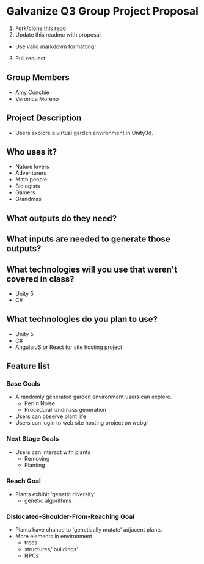 # Galvanize Q3 Group Project Proposal

1. Fork/clone this repo
2. Update this readme with proposal
  * Use valid markdown formatting!
3. Pull request

## Group Members
+ Amy Conchie
+ Veronica Moreno

## Project Description
+ Users explore a virtual garden environment in Unity3d.

## Who uses it?
+ Nature lovers
+ Adventurers
+ Math people
+ Biologists
+ Gamers
+ Grandmas

## What outputs do they need?


## What inputs are needed to generate those outputs?


## What technologies will you use that weren't covered in class?
+ Unity 5
+ C#

## What technologies do you plan to use?
+ Unity 5
+ C#
+ AngularJS or React for site hosting project

## Feature list

### Base Goals
+ A randomly generated garden environment users can explore.
  + Perlin Noise
  + Procedural landmass generation
+ Users can observe plant life
+ Users can login to web site hosting project on webgl

### Next Stage Goals
+ Users can interact with plants
  + Removing
  + Planting

### Reach Goal
+ Plants exhibit 'genetic diversity'
  + genetic algorithms
  
### Dislocated-Shoulder-From-Reaching Goal
+ Plants have chance to 'genetically mutate' adjacent plants
+ More elements in environment
  + trees
  + structures/'buildings'
  + NPCs
